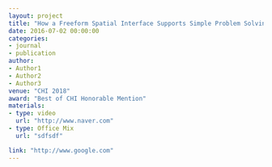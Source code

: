 ```yaml
---
layout: project
title: "How a Freeform Spatial Interface Supports Simple Problem Solving Tasks"
date: 2016-07-02 00:00:00
categories:
- journal
- publication
author:
- Author1
- Author2
- Author3
venue: "CHI 2018"
award: "Best of CHI Honorable Mention"
materials:
- type: video
  url: "http://www.naver.com"
- type: Office Mix
  url: "sdfsdf"

link: "http://www.google.com"
---
```



